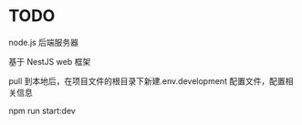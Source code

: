 # TODO

node.js 后端服务器

基于 NestJS web 框架

pull 到本地后，在项目文件的根目录下新建.env.development 配置文件，配置相关信息

npm run start:dev
